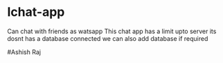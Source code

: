 # Ichat-app
Can chat with friends as watsapp
 This  chat app has a limit upto server its dosnt has a database connected we can also add database if required
 
 
 #Ashish Raj
